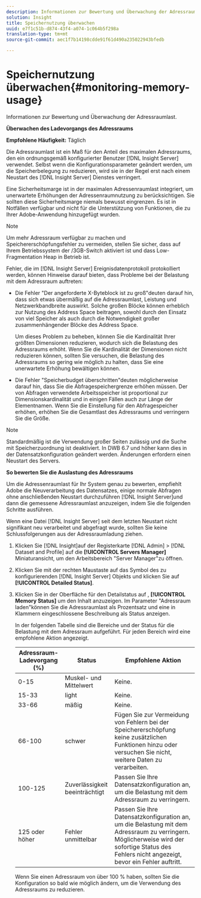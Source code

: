 ```yaml
---
description: Informationen zur Bewertung und Überwachung der Adressraumlast.
solution: Insight
title: Speichernutzung überwachen
uuid: e7f1c51b-d874-43f4-a074-1c064b5f298a
translation-type: tm+mt
source-git-commit: aec1f7b14198cdde91f61d490a235022943bfedb

---
```



# Speichernutzung überwachen{#monitoring-memory-usage}

Informationen zur Bewertung und Überwachung der Adressraumlast.

**Überwachen des Ladevorgangs des Adressraums**

**Empfohlene Häufigkeit:** Täglich

Die Adressraumlast ist ein Maß für den Anteil des maximalen Adressraums, den ein ordnungsgemäß konfigurierter Benutzer [!DNL Insight Server] verwendet. Selbst wenn die Konfigurationsparameter geändert werden, um die Speicherbelegung zu reduzieren, wird sie in der Regel erst nach einem Neustart des [!DNL Insight Server] Dienstes verringert.

Eine Sicherheitsmarge ist in der maximalen Adressenraumlast integriert, um unerwartete Erhöhungen der Adressenraumnutzung zu berücksichtigen. Sie sollten diese Sicherheitsmarge niemals bewusst eingrenzen. Es ist in Notfällen verfügbar und nicht für die Unterstützung von Funktionen, die zu Ihrer Adobe-Anwendung hinzugefügt wurden.

>[!NOTE]
>
>Um mehr Adressraum verfügbar zu machen und Speichererschöpfungsfehler zu vermeiden, stellen Sie sicher, dass auf Ihrem Betriebssystem der /3GB-Switch aktiviert ist und dass Low-Fragmentation Heap in Betrieb ist.

Fehler, die im [!DNL Insight Server] Ereignisdatenprotokoll protokolliert werden, können Hinweise darauf bieten, dass Probleme bei der Belastung mit dem Adressraum auftreten:

* Die Fehler &quot;Der angeforderte X-Byteblock ist zu groß&quot;deuten darauf hin, dass sich etwas übermäßig auf die Adressraumlast, Leistung und Netzwerkbandbreite auswirkt. Solche großen Blöcke können erheblich zur Nutzung des Address Space beitragen, sowohl durch den Einsatz von viel Speicher als auch durch die Notwendigkeit großer zusammenhängender Blöcke des Address Space.

   Um dieses Problem zu beheben, können Sie die Kardinalität Ihrer größten Dimensionen reduzieren, wodurch sich die Belastung des Adressraums erhöht. Wenn Sie die Kardinalität der Dimensionen nicht reduzieren können, sollten Sie versuchen, die Belastung des Adressraums so gering wie möglich zu halten, dass Sie eine unerwartete Erhöhung bewältigen können.
* Die Fehler &quot;Speicherbudget überschritten&quot;deuten möglicherweise darauf hin, dass Sie die Abfragespeichergrenze erhöhen müssen. Der von Abfragen verwendete Arbeitsspeicher ist proportional zur Dimensionskardinalität und in einigen Fällen auch zur Länge der Elementnamen. Wenn Sie die Einstellung für den Abfragespeicher erhöhen, erhöhen Sie die Gesamtlast des Adressraums und verringern Sie die Größe.

>[!NOTE]
>
>Standardmäßig ist die Verwendung großer Seiten zulässig und die Suche mit Speicherzuordnung ist deaktiviert. In DWB 6.7 und höher kann dies in der Datensatzkonfiguration geändert werden. Änderungen erfordern einen Neustart des Servers.

**So bewerten Sie die Auslastung des Adressraums**

Um die Adressenraumlast für Ihr System genau zu bewerten, empfiehlt Adobe die Neuverarbeitung des Datensatzes, einige normale Abfragen ohne anschließenden Neustart durchzuführen [!DNL Insight Server]und dann die gemessene Adressraumlast anzuzeigen, indem Sie die folgenden Schritte ausführen.

Wenn eine Datei [!DNL Insight Server] seit dem letzten Neustart nicht signifikant neu verarbeitet und abgefragt wurde, sollten Sie keine Schlussfolgerungen aus der Adressraumladung ziehen.

1. Klicken Sie [!DNL Insight]auf der Registerkarte [!DNL Admin] > [!DNL Dataset and Profile] auf die **[!UICONTROL Servers Manager]** Miniaturansicht, um den Arbeitsbereich &quot;Server Manager&quot;zu öffnen.
1. Klicken Sie mit der rechten Maustaste auf das Symbol des zu konfigurierenden [!DNL Insight Server] Objekts und klicken Sie auf **[!UICONTROL Detailed Status]**.
1. Klicken Sie in der Oberfläche für den Detailstatus auf , **[!UICONTROL Memory Status]** um den Inhalt anzuzeigen. Im Parameter &quot;Adressraum laden&quot;können Sie die Adressraumlast als Prozentsatz und eine in Klammern eingeschlossene Beschreibung als Status anzeigen.

   In der folgenden Tabelle sind die Bereiche und der Status für die Belastung mit dem Adressraum aufgeführt. Für jeden Bereich wird eine empfohlene Aktion angezeigt.

   | Adressraum-Ladevorgang (%) | Status | Empfohlene Aktion |
   |---|---|---|
   | 0-15 | Muskel- und Mittelwert | Keine. |
   | 15-33 | light | Keine. |
   | 33-66 | mäßig | Keine. |
   | 66-100 | schwer | Fügen Sie zur Vermeidung von Fehlern bei der Speichererschöpfung keine zusätzlichen Funktionen hinzu oder versuchen Sie nicht, weitere Daten zu verarbeiten. |
   | 100-125 | Zuverlässigkeit beeinträchtigt | Passen Sie Ihre Datensatzkonfiguration an, um die Belastung mit dem Adressraum zu verringern. |
   | 125 oder höher | Fehler unmittelbar | Passen Sie Ihre Datensatzkonfiguration an, um die Belastung mit dem Adressraum zu verringern. Möglicherweise wird der sofortige Status des Fehlers nicht angezeigt, bevor ein Fehler auftritt. |

   Wenn Sie einen Adressraum von über 100 % haben, sollten Sie die Konfiguration so bald wie möglich ändern, um die Verwendung des Adressraums zu reduzieren.

